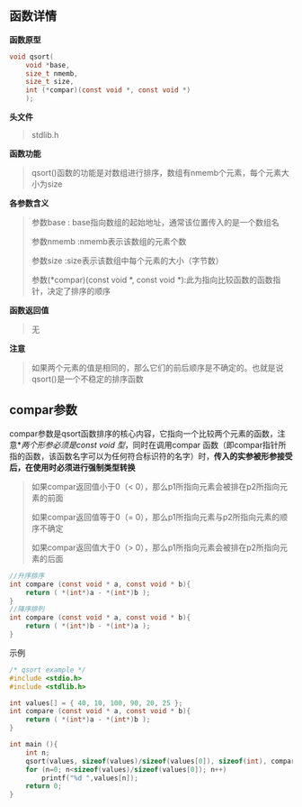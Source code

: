 ## 函数详情

**函数原型**

```c
void qsort(
    void *base,
    size_t nmemb,
    size_t size,
    int (*compar)(const void *, const void *)
    );
```

**头文件**

> stdlib.h

**函数功能**

> qsort()函数的功能是对数组进行排序，数组有nmemb个元素，每个元素大小为size

**各参数含义**

> 参数base : base指向数组的起始地址，通常该位置传入的是一个数组名
>
>
> 参数nmemb :nmemb表示该数组的元素个数
>
>
> 参数size :size表示该数组中每个元素的大小（字节数）
>
> 参数(*compar)(const void *, const void *):此为指向比较函数的函数指针，决定了排序的顺序
>

**函数返回值**

> 无

**注意**

> 如果两个元素的值是相同的，那么它们的前后顺序是不确定的。也就是说qsort()是一个不稳定的排序函数



## compar参数

compar参数是qsort函数排序的核心内容，它指向一个比较两个元素的函数，注意**两个形参必须是const void *型**，同时在调用compar 函数（即compar指针所指的函数，该函数名字可以为任何符合标识符的名字）时，**传入的实参被形参接受后，在使用时必须进行强制类型转换**

> 如果compar返回值小于0（< 0），那么p1所指向元素会被排在p2所指向元素的前面
>
> 如果compar返回值等于0（= 0），那么p1所指向元素与p2所指向元素的顺序不确定
>
> 如果compar返回值大于0（> 0），那么p1所指向元素会被排在p2所指向元素的后面
>

```c
//升序排序
int compare (const void * a, const void * b){
	return ( *(int*)a - *(int*)b );
}
//降序排列
int compare (const void * a, const void * b){
	return ( *(int*)b - *(int*)a );
}

```



示例

```c
/* qsort example */
#include <stdio.h>     
#include <stdlib.h>     

int values[] = { 40, 10, 100, 90, 20, 25 };
int compare (const void * a, const void * b){
	return ( *(int*)a - *(int*)b );
}

int main (){
	int n;
	qsort(values, sizeof(values)/sizeof(values[0]), sizeof(int), compare);
	for (n=0; n<sizeof(values)/sizeof(values[0]); n++)
		printf("%d ",values[n]);
	return 0;
}
```

